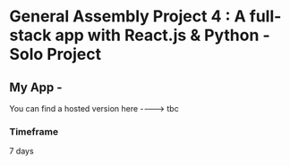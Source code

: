 # General Assembly Project 4 : A full-stack app with React.js & Python - Solo Project

## My App -

You can find a hosted version here ----> tbc

### Timeframe
7 days
